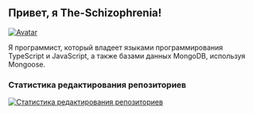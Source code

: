 ## Привет, я The-Schizophrenia!

[![Avatar](https://avatars.githubusercontent.com/u/113227915)](https://github.com/the-schizophrenia)

Я программист, который владеет языками программирования TypeScript и JavaScript, а также базами данных MongoDB, используя Mongoose.

### Статистика редактирования репозиториев

[![Статистика редактирования репозиториев](https://github-readme-stats.vercel.app/api?username=the-schizophrenia&count_private=true&show_icons=true&theme=radical)](https://github.com/the-schizophrenia)

